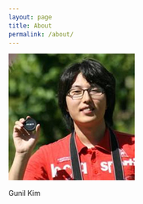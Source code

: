```yaml
---
layout: page
title: About
permalink: /about/
---
```


![](/assets/images/profile.jpg "profile")

Gunil Kim


